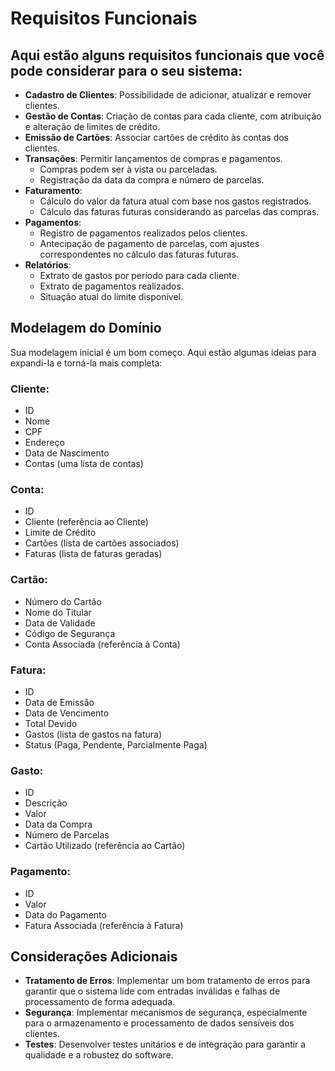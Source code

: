 # Requisitos Funcionais

## Aqui estão alguns requisitos funcionais que você pode considerar para o seu sistema:

- **Cadastro de Clientes**: Possibilidade de adicionar, atualizar e remover clientes.
- **Gestão de Contas**: Criação de contas para cada cliente, com atribuição e alteração de limites de crédito.
- **Emissão de Cartões**: Associar cartões de crédito às contas dos clientes.
- **Transações**: Permitir lançamentos de compras e pagamentos.
  - Compras podem ser à vista ou parceladas.
  - Registração da data da compra e número de parcelas.
- **Faturamento**:
  - Cálculo do valor da fatura atual com base nos gastos registrados.
  - Cálculo das faturas futuras considerando as parcelas das compras.
- **Pagamentos**:
  - Registro de pagamentos realizados pelos clientes.
  - Antecipação de pagamento de parcelas, com ajustes correspondentes no cálculo das faturas futuras.
- **Relatórios**:
  - Extrato de gastos por período para cada cliente.
  - Extrato de pagamentos realizados.
  - Situação atual do limite disponível.

## Modelagem do Domínio

Sua modelagem inicial é um bom começo. Aqui estão algumas ideias para expandi-la e torná-la mais completa:

### Cliente:
- ID
- Nome
- CPF
- Endereço
- Data de Nascimento
- Contas (uma lista de contas)

### Conta:
- ID
- Cliente (referência ao Cliente)
- Limite de Crédito
- Cartões (lista de cartões associados)
- Faturas (lista de faturas geradas)

### Cartão:
- Número do Cartão
- Nome do Titular
- Data de Validade
- Código de Segurança
- Conta Associada (referência à Conta)

### Fatura:
- ID
- Data de Emissão
- Data de Vencimento
- Total Devido
- Gastos (lista de gastos na fatura)
- Status (Paga, Pendente, Parcialmente Paga)

### Gasto:
- ID
- Descrição
- Valor
- Data da Compra
- Número de Parcelas
- Cartão Utilizado (referência ao Cartão)

### Pagamento:
- ID
- Valor
- Data do Pagamento
- Fatura Associada (referência à Fatura)

## Considerações Adicionais

- **Tratamento de Erros**: Implementar um bom tratamento de erros para garantir que o sistema lide com entradas inválidas e falhas de processamento de forma adequada.
- **Segurança**: Implementar mecanismos de segurança, especialmente para o armazenamento e processamento de dados sensíveis dos clientes.
- **Testes**: Desenvolver testes unitários e de integração para garantir a qualidade e a robustez do software.
